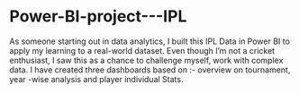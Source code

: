 # Power-BI-project---IPL
As someone starting out in data analytics, I built this IPL Data in Power BI to apply my learning to a real-world dataset. Even though I’m not a cricket enthusiast, I saw this as a chance to challenge myself, work with complex data. I have created three dashboards based on :- overview on tournament, year -wise analysis and player individual Stats. 
